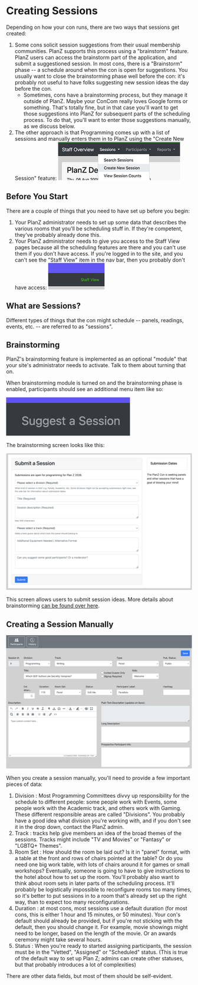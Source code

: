 # Creating Sessions

Depending on how your con runs, there are two ways that sessions get created:

1. Some cons solicit session suggestions from their usual membership communities. PlanZ
   supports this process using a "brainstorm" feature. PlanZ users can access the brainstorm
   part of the application, and submit a suggestioned session. In most cons, there is a "Brainstorm"
   phase -- a schedule around when the con is open for suggestions. You usually want to close the brainstorming phase well before the con: it's probably not useful to have folks suggesting new
   session ideas the day before the con.
   - Sometimes, cons have a brainstorming process, but they manage it outside of PlanZ. Maybe your
     ConCom really loves Google forms or something. That's totally fine, but in that case you'll
     want to get those suggestions into PlanZ for subsequent parts of the scheduling process. To
     do that, you'll want to enter those suggestions manually, as we discuss below.
2. The other approach is that Programming comes up with a list of sessions and manually
   enters them in to PlanZ using the "Create New Session" feature:
   ![Create New Session nav item](./images/create_new_session_nav_item.png)

## Before You Start

There are a couple of things that you need to have set up before you begin:

1. Your PlanZ administrator needs to set up some data that describes the various rooms that you'll be scheduling stuff in.
   If they're competent, they've probably already done this.
2. Your PlanZ administrator needs to give you access to the Staff View pages because all the scheduling features are
   there and you can't use them if you don't have access. If you're logged in to the site, and you can't see the
   "Staff View" item in the nav bar, then you probably don't have access:
   ![Staff View nav item](./images/staff_view_nav_item.png)

## What are Sessions?

Different types of things that the con might schedule -- panels, readings, events, etc. -- are referred to as "sessions".

## Brainstorming

PlanZ's brainstorming feature is implemented as an optional "module" that your site's administrator needs to activate. Talk to them about turning that on.

When brainstorming module is turned on and the brainstorming phase is enabled, participants should see an additional menu item like so:

![Submit a Session nav item](./images/submit_a_session_nav_item.png)

The brainstorming screen looks like this:

![Submit a Session](./images/submit_a_session_screen.png)

This screen allows users to submit session ideas. More details about brainstorming [can be found over here](./using_the_brainstorm_function.md).


## Creating a Session Manually

![Create New Session](./images/create_session_screen.png)

When you create a session manually, you'll need to provide a few important pieces of data:

1. Division : Most Programming Committees divvy up responsibility for the schedule to different people:
   some people work with Events, some people work with the Academic track, and others work with Gaming.
   These different responsible areas are called "Divisions". You probably have a good idea what
   division you're working with, and if you don't see it in the drop down, contact the PlanZ admin.
2. Track : tracks help give members an idea of the broad themes of the sessions. Tracks might include
   "TV and Movies" or "Fantasy" or "LGBTQ+ Themes".
3. Room Set : How should the room be laid out? Is it in "panel" format, with a table at the front
   and rows of chairs pointed at the table? Or do you need one big work table, with lots of chairs
   around it for games or small workshops? Eventually, someone is going to have to give instructions
   to the hotel about how to set up the room. You'll probably also want to think about room sets
   in later parts of the scheduling process. It'll probably be logistically impossible to reconfigure
   rooms too many times, so it's better to put sessions in to a room that's already set up the right
   way, than to expect too many reconfigurations.
4. Duration : at most cons, most sessions use a default duration (for most cons, this is either
   1 hour and 15 minutes, or 50 minutes). Your con's default should already be provided, but if
   you're not sticking with the default, then you should change it. For example, movie showings might
   need to be longer, based on the length of the movie. Or an awards ceremony might take several hours.
5. Status : When you're ready to started assigning participants, the session must be in the "Vetted",
   "Assigned" or "Scheduled" status. (This is true of the default way to set up Plan Z; admins
   can create other statuses, but that probably introduces a lot of complexities)

There are other data fields, but most of them should be self-evident.

